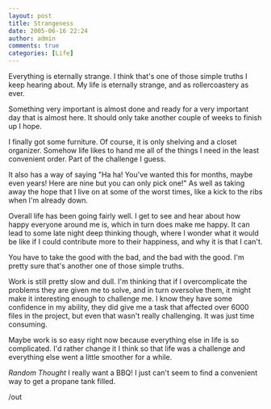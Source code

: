 ```yaml
---
layout: post
title: Strangeness
date: 2005-06-16 22:24
author: admin
comments: true
categories: [Life]
---
```

Everything is eternally strange.  I think that&apos;s one of those simple truths I keep hearing about.  My life is eternally strange, and as rollercoastery as ever.

Something very important is almost done and ready for a very important day that is almost here.  It should only take another couple of weeks to finish up I hope.

I finally got some furniture.  Of course, it is only shelving and a closet organizer.  Somehow life likes to hand me all of the things I need in the least convenient order.  Part of the challenge I guess.

It also has a way of saying "Ha ha!  You&apos;ve wanted this for months, maybe even years!  Here are nine but you can only pick one!"  As well as taking away the hope that I live on at some of the worst times, like a kick to the ribs when I&apos;m already down.

Overall life has been going fairly well.  I get to see and hear about how happy everyone around me is, which in turn does make me happy.  It can lead to some late night deep thinking though, where I wonder what it would be like if I could contribute more to their happiness, and why it is that I can&apos;t.

You have to take the good with the bad, and the bad with the good.  I&apos;m pretty sure that&apos;s another one of those simple truths.

Work is still pretty slow and dull.  I&apos;m thinking that if I overcomplicate the problems they are given me to solve, and in turn oversolve them, it might make it interesting enough to challenge me.  I know they have some confidence in my ability, they did give me a task that affected over 6000 files in the project, but even that wasn&apos;t really challenging.  It was just time consuming.

Maybe work is so easy right now because everything else in life is so complicated.  I&apos;d rather change it I think so that life was a challenge and everything else went a little smoother for a while.

*Random Thought* I really want a BBQ!  I just can&apos;t seem to find a convenient way to get a propane tank filled.

/out
